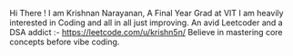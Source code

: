 Hi There !
I am Krishnan Narayanan, A Final Year Grad at VIT
I am heavily interested in Coding and all in all just improving.
An avid Leetcoder and a DSA addict :- https://leetcode.com/u/krishn5n/
Believe in mastering core concepts before vibe coding. 
<!---
krishn5n/krishn5n is a ✨ special ✨ repository because its `README.md` (this file) appears on your GitHub profile.
You can click the Preview link to take a look at your changes.
--->
